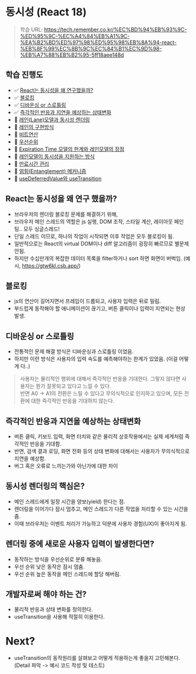 # 동시성 (React 18)

> 학습 URL: https://tech.remember.co.kr/%EC%BD%94%EB%93%9C-%ED%95%9C-%EC%A4%84%EB%A1%9C-%EA%B2%BD%ED%97%98%ED%95%98%EB%8A%94-react-%EB%8F%99%EC%8B%9C%EC%84%B1%EC%9D%98-%EB%A7%88%EB%B2%95-5ff18aee148d

## 학습 진행도

- ✅ [React는 동시성을 왜 연구했을까?](#react는-동시성을-왜-연구-했을까)
- ✅ [블로킹](#블로킹)
- ✅ [디바운싱 or 스로틀링](#디바운싱-or-스로틀링)
- ✅ [즉각적인 반응과 지연을 예상하는 상태변화](#즉각적인-반응과-지연을-예상하는-상태변화)
- 🚧 [레인(Lane)모델과 동시성 렌더링]()
- 🚧 [레인의 구현방식]()
- 🚧 [비트연산]()
- 🚧 [우선순위]()
- 🚧 [Expiration Time 모델의 한계와 레인모델의 장점]()
- 🚧 [레인모델이 동시성을 지원하는 방식]()
- 🚧 [만료시간 관리]()
- 🚧 [얽힘(Entanglement) 메커니즘]()
- 🚧 [useDeferredValue와 useTransition]()

## React는 동시성을 왜 연구 했을까?

- 브라우저의 렌더링 블로킹 문제를 해결하기 위해,
- 브라우저 메인 스레드의 역할은 js 실행, DOM 조작, 스타일 계산, 레이아웃 페인팅.. 모두 싱글스레드!
- 단일 스레드 이므로, 하나의 작업이 시작되면 이후 작업은 모두 블로킹이 됨.
- 일반적으로는 React의 virtual DOM이나 diff 알고리즘이 굉장히 빠르므로 별문제 안됨.
- 하지만 수십만개의 복잡한 데이터 목록을 filter하거나 sort 하면 화면이 버벅임. (예시, https://gtw6kl.csb.app/)

## 블로킹

- js의 연산이 길어지면서 프레임이 드롭되고, 사용자 입력은 뒤로 밀림.
- 부드럽게 동작해야 할 애니메이션이 끊기고, 버튼 클릭이나 입력이 지연되는 현상 발생.

## 디바운싱 or 스로틀링

- 전통적인 문제 해결 방식은 디바운싱과 스로틀링 이었음.
- 하지만 이런 방식은 사용자의 입력 속도를 예측해야하는 한계가 있었음. (이걸 어떻게 다..)

> 사용자는 물리적인 행위에 대해서 즉각적인 반응을 기대한다. 그렇지 않다면 사용자는 뭔가 잘못되고 있다고 느낄 수 있다. <br />
> 반면 A0 -> A1의 전환은 느릴 수 있다고 무의식적으로 인지하고 있으며, 모든 전환에 대한 즉각적인 반응을 기대하지 않는다.

## 즉각적인 반응과 지연을 예상하는 상태변화

- 버튼 클릭, 키보드 입력, 화면 터치와 같은 물리적 상호작용에서는 실제 세계처럼 즉각적인 반응을 기대함.
- 반면, 검색 결과 로딩, 화면 전화 등의 상태 변화에 대해서는 사용자가 무의식적으로 지연을 예상함.
- 버그 혹은 오류로 느끼는가와 아닌가에 대한 차이

## 동시성 렌더링의 핵심은?

- 메인 스레드에게 일정 시간을 양보(yield) 한다는 점.
- 렌더링을 이어가다 잠시 멈추고, 메인 스레드가 다른 작업을 처리할 수 있는 시간을 줌.
- 이때 브라우저는 이벤트 처리가 가능하고 덕분에 사용자 경험(UX)이 좋아지게 됨.

## 렌더링 중에 새로운 사용자 입력이 발생한다면?

- 동작하는 방식을 우선순위로 분류 해놓음.
- 우선 순위 낮은 동작은 잠시 멈춤.
- 우선 순위 높은 동작을 메인 스레드에 할당 해버림.

## 개발자로써 해야 하는 건?

- 물리적 반응과 상태 변화를 정의한다.
- useTransition을 사용해 적절히 이용한다.

# Next?

- useTransition의 동작원리를 살펴보고 어떻게 적용하는게 좋을지 고민해본다. (Detail 파악 -> 예시 코드 작성 및 테스트)
